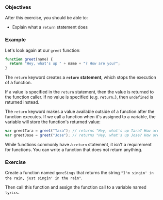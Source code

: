<!--{ ids:[148], language:'JavaScript', type:'workshop', order: 4, name:'`return` statement', description:'Stop a function's execution' }-->

### Objectives

After this exercise, you should be able to:

- Explain what a `return` statement does

### Example

Let's look again at our `greet` function:

```js
function greet(name) {
  return "Hey, what's up " + name + "? How are you?";
}
```

The `return` keyword creates a __`return` statement__, which stops the execution of a function.

If a value is specified in the `return` statement, then the value is returned to the function caller. If no value is specified (e.g. `return;`), then `undefined` is returned instead.

The `return` keyword makes a value available outside of a function after the function executes. If we call a function when it's assigned to a variable, the variable will store the function's returned value:

```js
var greetTara = greet("Tara"); // returns "Hey, what's up Tara? How are you?"
var greetJose = greet("Jose"); // returns "Hey, what's up Jose? How are you?"
```

While functions commonly have a `return` statement, it isn't a requirement for functions. You can write a function that does not return anything.

### Exercise

Create a function named `geneSings` that returns the string `"I'm singin' in the rain, just singin' in the rain"`.

Then call this function and assign the function call to a variable named `lyrics`.
